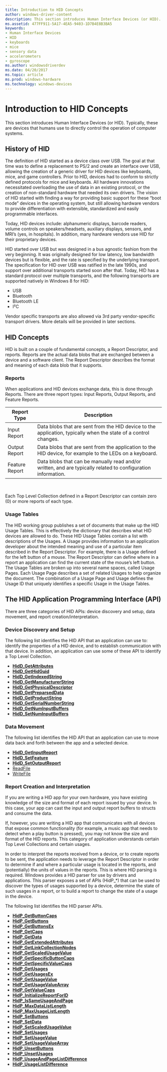 ```yaml
---
title: Introduction to HID Concepts
author: windows-driver-content
description: This section introduces Human Interface Devices (or HID). Typically, these are devices that humans use to directly control the operation of computer systems.
ms.assetid: 477FF911-5A17-4EA5-9403-1D7B4E8B3BA5
keywords:
- Human Interface Devices
- HID
- keyboards
- mice
- sensory data
- accelerometers
- gyroscope
ms.author: windowsdriverdev
ms.date: 04/20/2017
ms.topic: article
ms.prod: windows-hardware
ms.technology: windows-devices
---
```


# Introduction to HID Concepts


This section introduces Human Interface Devices (or HID). Typically, these are devices that humans use to directly control the operation of computer systems.

## History of HID


The definition of HID started as a device class over USB. The goal at that time was to define a replacement to PS/2 and create an interface over USB, allowing the creation of a generic driver for HID devices like keyboards, mice, and game controllers. Prior to HID, devices had to conform to strictly defined protocols for mice and keyboards. All hardware innovations necessitated overloading the use of data in an existing protocol, or the creation of non-standard hardware that needed its own drivers. The vision of HID started with finding a way for providing basic support for these “boot mode” devices in the operating system, but still allowing hardware vendors to provide differentiation with extensible, standardized and easily programmable interfaces.

Today, HID devices include: alphanumeric displays, barcode readers, volume controls on speakers/headsets, auxiliary displays, sensors, and MRI’s (yes, in hospitals). In addition, many hardware vendors use HID for their proprietary devices.

HID started over USB but was designed in a bus agnostic fashion from the very beginning. It was originally designed for low latency, low bandwidth devices but is flexible, and the rate is specified by the underlying transport. The specification for HID over USB was ratified in the late 1990s, and support over additional transports started soon after that. Today, HID has a standard protocol over multiple transports, and the following transports are supported natively in Windows 8 for HID:

-   USB
-   Bluetooth
-   Bluetooth LE
-   I²C

Vendor specific transports are also allowed via 3rd party vendor-specific transport drivers. More details will be provided in later sections.

## HID Concepts


HID is built on a couple of fundamental concepts, a Report Descriptor, and reports. Reports are the actual data blobs that are exchanged between a device and a software client. The Report Descriptor describes the format and meaning of each data blob that it supports.

### Reports

When applications and HID devices exchange data, this is done through Reports. There are three report types: Input Reports, Output Reports, and Feature Reports.

| Report Type    | Description                                                                                                     |
|----------------|-----------------------------------------------------------------------------------------------------------------|
| Input Report   | Data blobs that are sent from the HID device to the application, typically when the state of a control changes. |
| Output Report  | Data blobs that are sent from the application to the HID device, for example to the LEDs on a keyboard.         |
| Feature Report | Data blobs that can be manually read and/or written, and are typically related to configuration information.    |

 

Each Top Level Collection defined in a Report Descriptor can contain zero (0) or more reports of each type.

### Usage Tables

The HID working group publishes a set of documents that make up the HID Usage Tables. This is effectively the dictionary that describes what HID devices are allowed to do. These HID Usage Tables contain a list with descriptions of the Usages. A Usage provides information to an application developer about the intended meaning and use of a particular item described in the Report Descriptor. For example, there is a Usage defined for the left button of a mouse. The Report Descriptor can define where in a report an application can find the current state of the mouse’s left button. The Usage Tables are broken up into several name spaces, called Usage Pages. Each Usage Page describes a set of related Usages to help organize the document. The combination of a Usage Page and Usage defines the Usage ID that uniquely identifies a specific Usage in the Usage Tables.

## The HID Application Programming Interface (API)


There are three categories of HID APIs: device discovery and setup, data movement, and report creation/interpretation.

### Device Discovery and Setup

The following list identifies the HID API that an application can use to: identify the properties of a HID device, and to establish communication with that device. In addition, an application can use some of these API to identify a Top Level Collection.

-   [**HidD\_GetAttributes**](https://msdn.microsoft.com/library/windows/hardware/ff538900)
-   [**HidD\_GetHidGuid**](https://msdn.microsoft.com/library/windows/hardware/ff538924)
-   [**HidD\_GetIndexedString**](https://msdn.microsoft.com/library/windows/hardware/ff538927)
-   [**HidD\_GetManufacturerString**](https://msdn.microsoft.com/library/windows/hardware/ff538959)
-   [**HidD\_GetPhysicalDescriptor**](https://msdn.microsoft.com/library/windows/hardware/ff539677)
-   [**HidD\_GetPreparsedData**](https://msdn.microsoft.com/library/windows/hardware/ff539679)
-   [**HidD\_GetProductString**](https://msdn.microsoft.com/library/windows/hardware/ff539681)
-   [**HidD\_GetSerialNumberString**](https://msdn.microsoft.com/library/windows/hardware/ff539683)
-   [**HidD\_GetNumInputBuffers**](https://msdn.microsoft.com/library/windows/hardware/ff539675)
-   [**HidD\_SetNumInputBuffers**](https://msdn.microsoft.com/library/windows/hardware/ff539686)

### Data Movement

The following list identifies the HID API that an application can use to move data back and forth between the app and a selected device.

-   [**HidD\_GetInputReport**](https://msdn.microsoft.com/library/windows/hardware/ff538945)
-   [**HidD\_SetFeature**](https://msdn.microsoft.com/library/windows/hardware/ff539684)
-   [**HidD\_SetOutputReport**](https://msdn.microsoft.com/library/windows/hardware/ff539690)
-   [ReadFile](https://msdn.microsoft.com/library/windows/desktop/aa365467.aspx)
-   [WriteFile](https://msdn.microsoft.com/library/windows/desktop/aa365747.aspx)

### Report Creation and Interpretation

If you are writing a HID app for your own hardware, you have existing knowledge of the size and format of each report issued by your device. In this case, your app can cast the input and output report buffers to structs and consume the data.

If, however, you are writing a HID app that communicates with all devices that expose common functionality (for example, a music app that needs to detect when a play button is pressed), you may not know the size and format of the HID reports. This category of application understands certain Top Level Collections and certain usages.

In order to interpret the reports received from a device, or to create reports to be sent, the application needs to leverage the Report Descriptor in order to determine if and where a particular usage is located in the reports, and (potentially) the units of values in the reports. This is where HID parsing is required. Windows provides a HID parser for use by drivers and applications. This parser exposes a set of APIs (HidP\_\*) that can be used to discover the types of usages supported by a device, determine the state of such usages in a report, or to build a report to change the state of a usage in the device.

The following list identifies the HID parser APIs.

-   [**HidP\_GetButtonCaps**](https://msdn.microsoft.com/library/windows/hardware/ff539707)
-   [**HidP\_GetButtons**](https://msdn.microsoft.com/library/windows/hardware/ff539708)
-   [**HidP\_GetButtonsEx**](https://msdn.microsoft.com/library/windows/hardware/ff539712)
-   [**HidP\_GetCaps**](https://msdn.microsoft.com/library/windows/hardware/ff539715)
-   [**HidP\_GetData**](https://msdn.microsoft.com/library/windows/hardware/ff539718)
-   [**HidP\_GetExtendedAttributes**](https://msdn.microsoft.com/library/windows/hardware/ff539721)
-   [**HidP\_GetLinkCollectionNodes**](https://msdn.microsoft.com/library/windows/hardware/ff539725)
-   [**HidP\_GetScaledUsageValue**](https://msdn.microsoft.com/library/windows/hardware/ff539729)
-   [**HidP\_GetSpecificButtonCaps**](https://msdn.microsoft.com/library/windows/hardware/ff539733)
-   [**HidP\_GetSpecificValueCaps**](https://msdn.microsoft.com/library/windows/hardware/ff539737)
-   [**HidP\_GetUsages**](https://msdn.microsoft.com/library/windows/hardware/ff539742)
-   [**HidP\_GetUsagesEx**](https://msdn.microsoft.com/library/windows/hardware/ff539745)
-   [**HidP\_GetUsageValue**](https://msdn.microsoft.com/library/windows/hardware/ff539748)
-   [**HidP\_GetUsageValueArray**](https://msdn.microsoft.com/library/windows/hardware/ff539750)
-   [**HidP\_GetValueCaps**](https://msdn.microsoft.com/library/windows/hardware/ff539754)
-   [**HidP\_InitializeReportForID**](https://msdn.microsoft.com/library/windows/hardware/ff539757)
-   [**HidP\_IsSameUsageAndPage**](https://msdn.microsoft.com/library/windows/hardware/ff539761)
-   [**HidP\_MaxDataListLength**](https://msdn.microsoft.com/library/windows/hardware/ff539768)
-   [**HidP\_MaxUsageListLength**](https://msdn.microsoft.com/library/windows/hardware/ff539770)
-   [**HidP\_SetButtons**](https://msdn.microsoft.com/library/windows/hardware/ff539779)
-   [**HidP\_SetData**](https://msdn.microsoft.com/library/windows/hardware/ff539783)
-   [**HidP\_SetScaledUsageValue**](https://msdn.microsoft.com/library/windows/hardware/ff539787)
-   [**HidP\_SetUsages**](https://msdn.microsoft.com/library/windows/hardware/ff539792)
-   [**HidP\_SetUsageValue**](https://msdn.microsoft.com/library/windows/hardware/ff539797)
-   [**HidP\_SetUsageValueArray**](https://msdn.microsoft.com/library/windows/hardware/ff539801)
-   [**HidP\_UnsetButtons**](https://msdn.microsoft.com/library/windows/hardware/ff539812)
-   [**HidP\_UnsetUsages**](https://msdn.microsoft.com/library/windows/hardware/ff539819)
-   [**HidP\_UsageAndPageListDifference**](https://msdn.microsoft.com/library/windows/hardware/ff539824)
-   [**HidP\_UsageListDifference**](https://msdn.microsoft.com/library/windows/hardware/ff539826)

 

 





